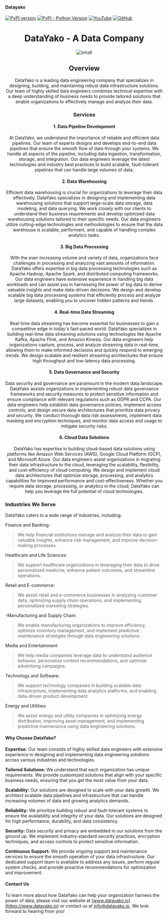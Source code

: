 #### Datayako

[![PyPI version](https://badge.fury.io/py/datayako.svg)](https://pypi.org/project/datayako/)
[![PyPI - Python Version](https://img.shields.io/pypi/pyversions/datayako.svg)](https://pypi.org/project/datayako/)
[![YouTube](https://img.shields.io/badge/Watch%20on-YouTube-red)](https://www.youtube.com/channel/your_youtube_channel)
[![GitHub](https://img.shields.io/badge/View%20on-GitHub-lightgrey)](https://github.com/your_github_repo)



<div align="center">
<h1>DataYako - A Data  Company</h1>

![small](https://github.com/datayako/.github/assets/39657169/b301662d-1c32-4281-ba95-cdbe4fc2d749)

## Overview

DataYako is a leading data engineering company that specializes in designing, building, and maintaining robust data infrastructure solutions. Our team of highly skilled data engineers combines technical expertise with a deep understanding of business needs to provide tailored solutions that enable organizations to effectively manage and analyze their data.

### Services

#### 1. Data Pipeline Development

At DataYako, we understand the importance of reliable and efficient data pipelines. Our team of experts designs and develops end-to-end data pipelines that ensure the smooth flow of data through your systems. We handle all aspects of the pipeline, including data ingestion, transformation, storage, and integration. Our data engineers leverage the latest technologies and industry best practices to build scalable, fault-tolerant pipelines that can handle large volumes of data.

#### 2. Data Warehousing

Efficient data warehousing is crucial for organizations to leverage their data effectively. DataYako specializes in designing and implementing data warehousing solutions that support large-scale data storage, data modeling, and data querying. We work closely with our clients to understand their business requirements and develop optimized data warehousing solutions tailored to their specific needs. Our data engineers utilize cutting-edge technologies and methodologies to ensure that the data warehouse is scalable, performant, and capable of handling complex analytics tasks.

#### 3. Big Data Processing

With the ever-increasing volume and variety of data, organizations face challenges in processing and analyzing vast amounts of information. DataYako offers expertise in big data processing technologies such as Apache Hadoop, Apache Spark, and distributed computing frameworks. Our data engineers have extensive experience in handling big data workloads and can assist you in harnessing the power of big data to derive valuable insights and make data-driven decisions. We design and develop scalable big data processing systems that efficiently process and analyze large datasets, enabling you to uncover hidden patterns and trends.

#### 4. Real-time Data Streaming

Real-time data streaming has become essential for businesses to gain a competitive edge in today's fast-paced world. DataYako specializes in building real-time data streaming solutions using technologies like Apache Kafka, Apache Flink, and Amazon Kinesis. Our data engineers help organizations capture, process, and analyze streaming data in real-time, allowing them to make informed decisions and quickly respond to emerging trends. We design scalable and resilient streaming architectures that ensure high throughput and low-latency data processing.

#### 5. Data Governance and Security

Data security and governance are paramount in the modern data landscape. DataYako assists organizations in implementing robust data governance frameworks and security measures to protect sensitive information and ensure compliance with relevant regulations such as GDPR and CCPA. Our data engineers help establish data governance policies, implement access controls, and design secure data architectures that prioritize data privacy and security. We conduct thorough data risk assessments, implement data masking and encryption techniques, and monitor data access and usage to mitigate security risks.

#### 6. Cloud Data Solutions

DataYako has expertise in building cloud-based data solutions using platforms like Amazon Web Services (AWS), Google Cloud Platform (GCP), and Microsoft Azure. Our data engineers assist organizations in migrating their data infrastructure to the cloud, leveraging the scalability, flexibility, and cost-efficiency of cloud computing. We design and implement cloud data architectures that optimize storage, processing, and analytics capabilities for improved performance and cost-effectiveness. Whether you require data storage, processing, or analytics in the cloud, DataYako can help you leverage the full potential of cloud technologies.
</div>

### Industries We Serve

DataYako caters to a wide range of industries, including:

Finance and Banking: 
>We help financial institutions manage and analyze their data to gain valuable insights, enhance risk management, and improve decision-making processes.

Healthcare and Life Sciences: 
>We support healthcare organizations in leveraging their data to drive personalized medicine, enhance patient outcomes, and streamline operations.

Retail and E-commerce: 
>We assist retail and e-commerce businesses in analyzing customer data, optimizing supply chain operations, and implementing personalized marketing strategies.

-Manufacturing and Supply Chain: 
>We enable manufacturing organizations to improve efficiency, optimize inventory management, and implement predictive maintenance strategies through data engineering solutions.

Media and Entertainment: 
>We help media companies leverage data to understand audience behavior, personalize content recommendations, and optimize advertising campaigns.

Technology and Software: 
>We support technology companies in building scalable data infrastructure, implementing data analytics platforms, and enabling data-driven product development.

Energy and Utilities: 
>We assist energy and utility companies in optimizing energy distribution, improving asset management, and implementing predictive maintenance using data engineering solutions.

#### Why Choose DataYako?

**Expertise:** Our team consists of highly skilled data engineers with extensive experience in designing and implementing data engineering solutions across various industries and technologies.

**Tailored Solutions:** We understand that each organization has unique requirements. We provide customized solutions that align with your specific business needs, ensuring that you get the most value from your data.

**Scalability:** Our solutions are designed to scale with your data growth. We architect scalable data pipelines and infrastructure that can handle increasing volumes of data and growing analytics demands.

**Reliability:** We prioritize building robust and fault-tolerant systems to ensure the availability and integrity of your data. Our solutions are designed for high performance, durability, and data consistency.

**Security:** Data security and privacy are embedded in our solutions from the ground up. We implement industry-standard security practices, encryption techniques, and access controls to protect sensitive information.

**Continuous Support:** We provide ongoing support and maintenance services to ensure the smooth operation of your data infrastructure. Our dedicated support team is available to address any issues, perform regular system checks, and provide proactive recommendations for optimization and improvement.

#### Contact Us

To learn more about how DataYako can help your organization harness the power of data, please visit our website at [www.datayako.io](https://www.datayako.io) or contact us at info@datayako.io. We look forward to hearing from you!
